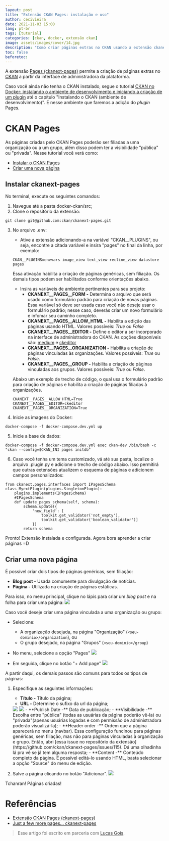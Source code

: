 ```yaml
---
layout: post
title: "Extensão CKAN Pages: instalação e uso"
author: cecivieira
date: 2021-11-03 15:00
lang: pt-br
tags: [tutorial]
categories: [ckan, docker, extensão ckan]
image: assets/images/cover/14.jpg
description: "Como criar páginas extras no CKAN usando a extensão ckanext-pages. Aprenda como instalar no ambiente do CKAN no Docker e a como usá-la"
toc: false
beforetoc: 
---
```

A extensão [Pages (ckanext-pages)](https://github.com/ckan/ckanext-pages) permite a criação de páginas extras no [CKAN](https://ckan.org/) a partir da interface de administradora da plataforma. 

Caso você ainda não tenha o CKAN instalado, segue o tutorial [CKAN no Docker: instalando o ambiente de desenvolvimento e iniciando a criação de um plugin](https://cecivieira.com/ckan-no-docker-instalando-o-ambiente-de-desenvolvimento-e-iniciando-a-criacao-de-um-plugin/) até o capítulo "Instalando o CKAN (ambiente de desenvolvimento)". É nesse ambiente que faremos a adição do *plugin* Pages.

# CKAN Pages

As páginas criadas pelo CKAN Pages poderão ser filiadas a uma organização ou a um grupo, além disso podem ter a visibilidade "pública" ou "privada". Nesse tutorial você verá como:

- [Instalar o CKAN Pages](#instalar-ckan-pages-ckanext-pages)
- [Criar uma nova página](#criar-uma-nova-página)

## Instalar ckanext-pages

No terminal, execute os seguintes comandos:

1. Navegue até a pasta docker-ckan/src;
2. Clone o repositório da extensão:
```
git clone git@github.com:ckan/ckanext-pages.git
```
3. No arquivo .env:
   
   - Ative a extensão adicionando-a na variável "CKAN__PLUGINS", ou seja, encontre a citada variável e insira "pages" no final da linha, por exemplo:
    ```
    CKAN__PLUGINS=envvars image_view text_view recline_view datastore pages
    ```
    Essa ativação habilita a criação de páginas genéricas, sem filiação. Os demais tipos podem ser habilitados conforme orientações abaixo.

   - Insira as variáveis de ambiente pertinentes para seu projeto:
        - **CKANEXT__PAGES__FORM -** Determina o arquivo que será usado como formulário padrão para criação de novas páginas. Essa variável só deve ser usada caso você não deseje usar o formulário padrão; nesse caso, deverás criar um novo formulário e infomar seu caminho completo.
        - **CKANEXT__PAGES__ALLOW_HTML -** Habilita a edição das páginas usando HTML. Valores possíveis: *True* ou *False*
        - **CKANEXT__PAGES__EDITOR -** Define o editor a ser incorporado na interface de administradora do CKAN. As opções disponíveis são: [medium](https://jakiestfu.github.io/Medium.js/docs/) e [ckeditor](https://ckeditor.com/)
        - **CKANEXT__PAGES__ORGANIZATION -** Habilita a criação de páginas vinculadas às organizações. Valores possíveis: *True* ou *False*.
        - **CKANEXT__PAGES__GROUP -** Habilita a criação de páginas vinculadas aos grupos. Valores possíveis: *True* ou *False*.
    
    Abaixo um exemplo de trecho de código, o qual usa o formulário padrão para criação de páginas e habilita a criação de páginas filiadas à organizações.

    ``` 
    CKANEXT__PAGES__ALLOW_HTML=True
    CKANEXT__PAGES__EDITOR=ckeditor
    CKANEXT__PAGES__ORGANIZATION=True
    ```
4. Inicie as imagens do Docker:
```
docker-compose -f docker-compose.dev.yml up
```
5. Inicie a base de dados:
```
docker-compose -f docker-compose.dev.yml exec ckan-dev /bin/bash -c "ckan --config=$CKAN_INI pages initdb"
```
6. Caso você tenha um tema customizado, vá até sua pasta, localize o arquivo .plugin.py e adicione o trecho de código abaixo. Isso permitirá que outras extensões atualizem o esquema de páginas e adicionem campos personalizados:
```
from ckanext.pages.interfaces import IPagesSchema
class MyextPlugin(plugins.SingletonPlugin):
    plugins.implements(IPagesSchema)
    #IPagesSchema
    def update_pages_schema(self, schema):
        schema.update({
            'new_field': [
                toolkit.get_validator('not_empty'),
                toolkit.get_validator('boolean_validator')]
            })
        return schema
```

Pronto! Extensão instalada e configurada. Agora bora aprender a criar páginas =D

## Criar uma nova página

É possível criar dois tipos de páginas genéricas, sem filiação:

- **Blog post -** Usada comumente para divulgação de notícias.
- **Página -** Utilizada na criação de páginas estáticas.

Para isso, no menu principal, clique no lápis para criar um *blog post* e na folha para criar uma página:
<img class="rounded mx-auto d-block" src="../assets/images/2021-11-03/icones-blog-pagina.png">

Caso você deseje criar uma página vinculada a uma organização ou grupo:

- Selecione:
  - A organização desejada, na página "Organização" (`<seu-dominio>/organization`), ou
  - O grupo desejado, na página "Grupos" (`<seu-dominio>/group`)
  
- No menu, selecione a opção "Pages"
   <img class="rounded mx-auto d-block" src="../assets/images/2021-11-03/submenu.png">

- Em seguida, clique no botão "+ Add page"
   <img class="rounded mx-auto d-block" src="../assets/images/2021-11-03/botao-add-page.png">

A partir daqui, os demais passos são comuns para todos os tipos de páginas:

1. Especifique as seguintes informações:
   - **Título -** Título da página;
   - **URL -** Determine o sufixo da url da página;
    <img class="rounded mx-auto d-block" src="../assets/images/2021-11-03/url-organization.png">
    <img class="rounded mx-auto d-block" src="../assets/images/2021-11-03/url-groups.png">
   - **Publish Date -** Data de publicação;
   - **Visibilidade -** Escolha entre "pública" (todas as usuárias da página poderão vê-la) ou "privada"(apenas usuárias logadas e com permissão de administradora poderão visualizá-la);
   - **Header order -** Ordem que a página aparecerá no menu (navbar). Essa configuração funcinou para páginas genéricas, sem filiação, mas não para páginas vinculadas à organização e grupo. Então, abri [essa issue no repositório da extensão](https://github.com/ckan/ckanext-pages/issues/115). Dá uma olhadinha lá pra vê se já tem alguma resposta;
   - **Content -** Conteúdo completo da página. É possível editá-lo usando HTML, basta selecionar a opção "Source" do menu de edição.

2. Salve a página clicando no botão "Adicionar".
    <img class="rounded mx-auto d-block" src="../assets/images/2021-11-03/botao-adicionar.png">

Tchanran! Páginas criadas!

# Referências
- [Extensão CKAN Pages (ckanext-pages)](https://github.com/ckan/ckanext-pages)
- [Just a few more pages… ckanext-pages](https://keitaroinc.medium.com/just-a-few-more-pages-ckanext-pages-577cde20d989)

> Esse artigo foi escrito em parceria com <a href="mailto:lemmg@cin.ufpe.br">Lucas Gois</a>.